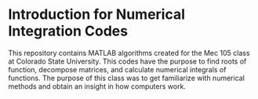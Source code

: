 # Introduction for Numerical Integration Codes 
This repository contains MATLAB algorithms created for the Mec 105 class at Colorado State University. This codes have the purpose to find roots of function, decompose matrices, and calculate numerical integrals of functions. The purpose of this class was to get familiarize with numerical methods and obtain an insight in how computers work.

